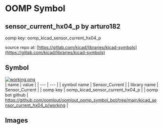 # OOMP Symbol  
## sensor_current_hx04_p  by arturo182  
  
oomp key: oomp_kicad_sensor_current_hx04_p  
  
source repo at: [https://gitlab.com/kicad/libraries/kicad-symbols](https://gitlab.com/kicad/libraries/kicad-symbols)  
## Symbol  
  
[![working.png](working_600.png)](working.png)  
| name | value | 
| --- | --- | 
| symbol name | Sensor_Current | 
| library name | Sensor_Current | 
| oomp key | oomp_kicad_sensor_current_hx04_p | 
| oomp bot github | https://github.com/oomlout/oomlout_oomp_symbol_bot/tree/main/kicad_sensor_current_hx04_p/working | 
## Images  
